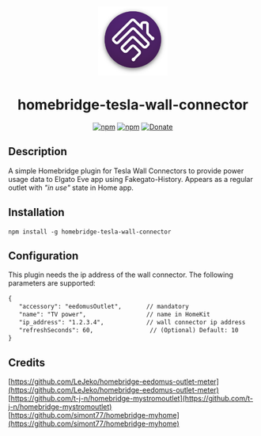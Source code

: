 <p align="center">
  <a href="https://github.com/homebridge/homebridge"><img src="https://raw.githubusercontent.com/homebridge/branding/master/logos/homebridge-color-round-stylized.png" height="140"></a>
</p>

<span align="center">

# homebridge-tesla-wall-connector

[![npm](https://img.shields.io/npm/v/homebridge-tesla-wall-connector.svg)](https://www.npmjs.com/package/homebridge-tesla-wall-connector) [![npm](https://img.shields.io/npm/dt/homebridge-tesla-wall-connector.svg)](https://www.npmjs.com/package/homebridge-tesla-wall-connector) [![Donate](https://img.shields.io/badge/donate-PayPal-blue.svg)](https://www.paypal.com/donate?hosted_button_id=LU7BSTQF3DEZQ)

</span>

## Description
A simple Homebridge plugin for Tesla Wall Connectors to provide power usage data to Elgato Eve app using Fakegato-History.
Appears as a regular outlet with _"in use"_ state in Home app.


## Installation
```shell
npm install -g homebridge-tesla-wall-connector
```
## Configuration

This plugin needs the ip address of the wall connector.
The following parameters are supported:

```
{
   "accessory": "eedomusOutlet",       // mandatory
   "name": "TV power",                 // name in HomeKit
   "ip_address": "1.2.3.4",            // wall connector ip address
   "refreshSeconds": 60,                // (Optional) Default: 10
}
```

## Credits
[https://github.com/LeJeko/homebridge-eedomus-outlet-meter](https://github.com/LeJeko/homebridge-eedomus-outlet-meter) 
[https://github.com/t-j-n/homebridge-mystromoutlet](https://github.com/t-j-n/homebridge-mystromoutlet)  
[https://github.com/simont77/homebridge-myhome](https://github.com/simont77/homebridge-myhome)
